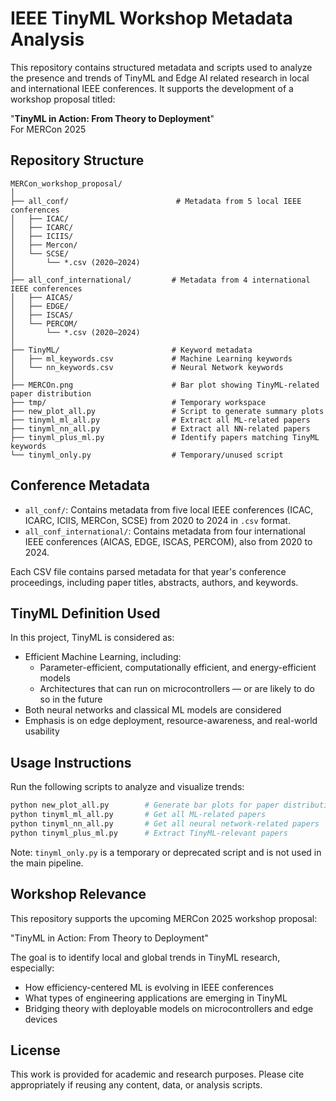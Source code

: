 # IEEE TinyML Workshop Metadata Analysis

This repository contains structured metadata and scripts used to analyze the presence and trends of TinyML and Edge AI related research in local and international IEEE conferences. It supports the development of a workshop proposal titled:

"**TinyML in Action: From Theory to Deployment**"  
For MERCon 2025

## Repository Structure

```
MERCon_workshop_proposal/
│
├── all_conf/                        # Metadata from 5 local IEEE conferences
│   ├── ICAC/
│   ├── ICARC/
│   ├── ICIIS/
│   ├── Mercon/
│   └── SCSE/
│       └── *.csv (2020–2024)
│
├── all_conf_international/         # Metadata from 4 international IEEE conferences
│   ├── AICAS/
│   ├── EDGE/
│   ├── ISCAS/
│   └── PERCOM/
│       └── *.csv (2020–2024)
│
├── TinyML/                         # Keyword metadata
│   ├── ml_keywords.csv             # Machine Learning keywords
│   └── nn_keywords.csv             # Neural Network keywords
│
├── MERCOn.png                      # Bar plot showing TinyML-related paper distribution
├── tmp/                            # Temporary workspace
├── new_plot_all.py                 # Script to generate summary plots
├── tinyml_ml_all.py                # Extract all ML-related papers
├── tinyml_nn_all.py                # Extract all NN-related papers
├── tinyml_plus_ml.py               # Identify papers matching TinyML keywords
└── tinyml_only.py                  # Temporary/unused script
```

## Conference Metadata

- `all_conf/`: Contains metadata from five local IEEE conferences (ICAC, ICARC, ICIIS, MERCon, SCSE) from 2020 to 2024 in `.csv` format.
- `all_conf_international/`: Contains metadata from four international IEEE conferences (AICAS, EDGE, ISCAS, PERCOM), also from 2020 to 2024.

Each CSV file contains parsed metadata for that year's conference proceedings, including paper titles, abstracts, authors, and keywords.

## TinyML Definition Used

In this project, TinyML is considered as:

- Efficient Machine Learning, including:
  - Parameter-efficient, computationally efficient, and energy-efficient models
  - Architectures that can run on microcontrollers — or are likely to do so in the future
- Both neural networks and classical ML models are considered
- Emphasis is on edge deployment, resource-awareness, and real-world usability

## Usage Instructions

Run the following scripts to analyze and visualize trends:

```bash
python new_plot_all.py        # Generate bar plots for paper distributions
python tinyml_ml_all.py       # Get all ML-related papers
python tinyml_nn_all.py       # Get all neural network-related papers
python tinyml_plus_ml.py      # Extract TinyML-relevant papers
```

Note: `tinyml_only.py` is a temporary or deprecated script and is not used in the main pipeline.

## Workshop Relevance

This repository supports the upcoming MERCon 2025 workshop proposal:

"TinyML in Action: From Theory to Deployment"

The goal is to identify local and global trends in TinyML research, especially:
- How efficiency-centered ML is evolving in IEEE conferences
- What types of engineering applications are emerging in TinyML
- Bridging theory with deployable models on microcontrollers and edge devices

## License

This work is provided for academic and research purposes. Please cite appropriately if reusing any content, data, or analysis scripts.
